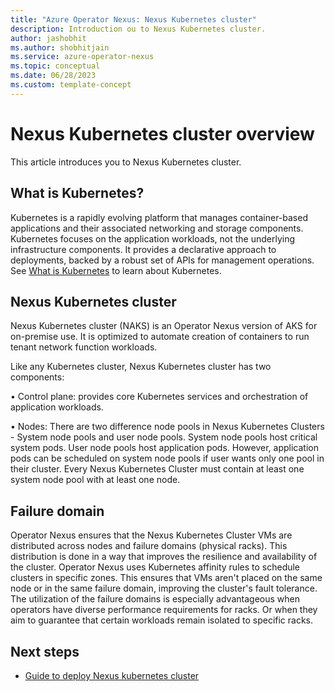 ```yaml
---
title: "Azure Operator Nexus: Nexus Kubernetes cluster"
description: Introduction ou to Nexus Kubernetes cluster.
author: jashobhit
ms.author: shobhitjain
ms.service: azure-operator-nexus
ms.topic: conceptual
ms.date: 06/28/2023
ms.custom: template-concept
---
```


# Nexus Kubernetes cluster overview

This article introduces you to Nexus Kubernetes cluster.

## What is Kubernetes?

Kubernetes is a rapidly evolving platform that manages container-based
applications and their associated networking and storage components.
Kubernetes focuses on the application workloads, not the underlying
infrastructure components. It provides a declarative approach to
deployments, backed by a robust set of APIs for management operations.
See [What is Kubernetes](https://azure.microsoft.com/resources/cloud-computing-dictionary/what-is-kubernetes/#overview)
to learn about Kubernetes.

## Nexus Kubernetes cluster

Nexus Kubernetes cluster (NAKS) is an Operator Nexus version of  AKS for on-premise use. It is optimized to automate creation of containers to
run tenant network function workloads.

Like any Kubernetes cluster, Nexus Kubernetes cluster has two
components:

• Control plane: provides core Kubernetes services and orchestration of
application workloads.

• Nodes: There are two difference node pools in Nexus Kubernetes
Clusters - System node pools and user node pools. System node pools host
critical system pods. User node pools host application pods. However,
application pods can be scheduled on system node pools if user wants
only one pool in their cluster. Every Nexus Kubernetes Cluster must
contain at least one system node pool with at least one node.

## Failure domain

Operator Nexus ensures that the Nexus Kubernetes Cluster VMs are
distributed across nodes and failure domains (physical racks). This distribution is done in a way that improves the resilience and availability of the
cluster. Operator Nexus uses Kubernetes affinity rules to schedule
clusters in specific zones. This ensures that VMs aren't placed on
the same node or in the same failure domain, improving the cluster's
fault tolerance. The utilization of the failure domains is
especially advantageous when operators have diverse performance
requirements for racks. Or when they aim to guarantee that certain workloads
remain isolated to specific racks.

## Next steps

* [Guide to deploy Nexus kubernetes cluster](./quickstarts-kubernetes-cluster-deployment-bicep.md)
